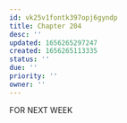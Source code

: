 ```yaml
---
id: vk25v1fontk397opj6gyndp
title: Chapter 204
desc: ''
updated: 1656265297247
created: 1656265113335
status: ''
due: ''
priority: ''
owner: ''
---
```


FOR NEXT WEEK